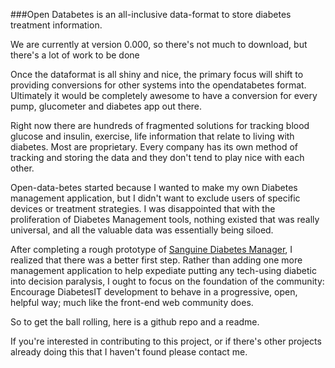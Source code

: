 ###Open Databetes is an all-inclusive data-format to store diabetes treatment information. 

We are currently at version 0.000, so there's not much to download, but there's a lot of work to be done

Once the dataformat is all shiny and nice, the primary focus will shift to providing conversions for other systems into the opendatabetes format. Ultimately it would be completely awesome to have a conversion for every pump, glucometer and diabetes app out there.

Right now there are hundreds of fragmented solutions for tracking blood glucose and insulin, exercise, life information that relate to living with diabetes. Most are proprietary. Every company has its own method of tracking and storing the data and they don't tend to play nice with each other.

Open-data-betes started because I wanted to make my own Diabetes management application, but I didn't want to exclude users of specific devices or treatment strategies. I was disappointed that with the proliferation of Diabetes Management tools, nothing existed that was really universal, and all the valuable data was essentially being siloed.

After completing a rough prototype of [Sanguine Diabetes Manager][1], I realized that there was a better first step. Rather than adding one more management application to help expediate putting any tech-using diabetic into decision paralysis, I ought to focus on the foundation of the community: Encourage DiabetesIT development to behave in a progressive, open, helpful way; much like the front-end web community does.

So to get the ball rolling, here is a github repo and a readme.

If you're interested in contributing to this project, or if there's other projects already doing this that I haven't found please contact me.


[1]: http://www.sanguinediabetes.com "Sanguine Diabetes Manager website"